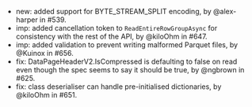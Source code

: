 - new: added support for BYTE_STREAM_SPLIT encoding, by @alex-harper in #539.
- imp: added cancellation token to `ReadEntireRowGroupAsync` for consistency with the rest of the API, by @kiloOhm in #647.
- imp: added validation to prevent writing malformed Parquet files, by @Kuinox in #656.
- fix: DataPageHeaderV2.IsCompressed is defaulting to false on read even though the spec seems to say it should be true, by @ngbrown in #625.
- fix: class deserialiser can handle pre-initialised dictionaries, by @kiloOhm in #651.
